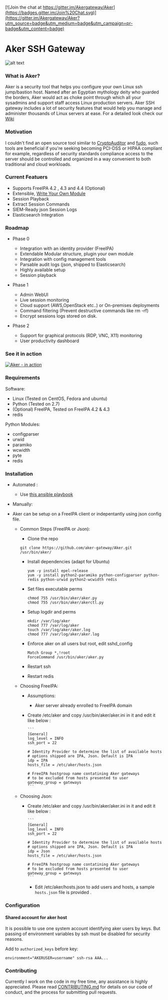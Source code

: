 [![Join the chat at https://gitter.im/Akergateway/Aker](https://badges.gitter.im/Join%20Chat.svg)](https://gitter.im/Akergateway/Aker?utm_source=badge&utm_medium=badge&utm_campaign=pr-badge&utm_content=badge)

# Aker SSH Gateway
![alt text](aker_logo.png "Aker")


### What is Aker?
Aker is a security tool that helps you configure your own Linux ssh jump/bastion host. Named after an Egyptian mythology deity who guarded the borders, Aker would act as choke point through which all your sysadmins and support staff access Linux production servers. Aker SSH gateway includes a lot of security features that would help you manage and administer thousands of Linux servers at ease. For a detailed look check our [Wiki](https://github.com/aker-gateway/Aker/wiki)  


### Motivation
I couldn't find an open source tool similar to [CryptoAuditor](https://www.ssh.com/products/cryptoauditor/) and [fudo](http://www.wheelsystems.com/en/products/wheel-fudo-psm/), such tools  are beneficial if you're seeking becoming PCI-DSS or HIPAA compliant for example, regardless of security standards compliance access to the server should be controlled and organized in a way convenient to both traditional and cloud workloads.


### Current Featuers

* Supports FreeIPA 4.2 , 4.3 and 4.4 (Optional)
* Extensible, [Write Your Own Module](https://github.com/aker-gateway/Aker/wiki/IdP-Modules#writing-your-custom-idp-module)
* Session Playback
* Extract Session Commands
* SIEM-Ready json Session Logs
* Elasticsearch Integration

### Roadmap
* Phase 0
  * Integration with an identity provider (FreeIPA)
  * Extendable Modular structure, plugin your own module
  * Integration with config management tools
  * Parsable audit logs (json, shipped to Elasticsearch)
  * Highly available setup
  * Session playback


* Phase 1
  * Admin WebUI
  * Live session monitoring
  * Cloud support (AWS,OpenStack etc..) or On-premises deployments
  * Command filtering (Prevent destructive commands like rm -rf)
  * Encrypt sessions logs stored on disk.

* Phase 2
  * Support for graphical protocols (RDP, VNC, X11) monitoring
  * User productivity dashboard


### See it in action
[![Aker - in action](https://i1.ytimg.com/vi/O-boM3LbVT4/hqdefault.jpg)](https://www.youtube.com/watch?v=H6dCCw666Xw)


### Requirements
Software:
- Linux (Tested on CentOS, Fedora and ubuntu)
- Python (Tested on 2.7)
- (Optional) FreeIPA, Tested on FreeIPA 4.2 & 4.3
- redis

Python Modules:
- configparser
- urwid
- paramiko
- wcwidth
- pyte
- redis

### Installation


* Automated :
	* Use [this ansible playbook](https://github.com/aker-gateway/aker-freeipa-playbook)


* Manually:
- Aker can be setup on a FreeIPA client or indepentantly using json config file.

	* Common Steps (FreeIPA or Json):

		* Clone the repo
		~~~
		git clone https://github.com/aker-gateway/Aker.git /usr/bin/aker/
		~~~
		
		* Install dependencies (adapt for Ubuntu)
			~~~
			yum -y install epel-release 
			yum -y install python2-paramiko python-configparser python-redis python-urwid python2-wcwidth redis
			~~~


		* Set files executable perms
	      ```
	      chmod 755 /usr/bin/aker/aker.py
	      chmod 755 /usr/bin/aker/akerctl.py
	      ```

		* Setup logdir and perms
	      ```
	      mkdir /var/log/aker
	      chmod 777 /var/log/aker
	      touch /var/log/aker/aker.log
	      chmod 777 /var/log/aker/aker.log
	      ```

		* Enforce aker on all users but root, edit sshd_config
	      ~~~
	      Match Group *,!root
	      ForceCommand /usr/bin/aker/aker.py
	      ~~~

		* Restart ssh
		* Restart redis
	
	
	
	* Choosing FreeIPA:
		* Assumptions:
			* Aker server already enrolled to FreeIPA domain
		
		* Create /etc/aker and copy /usr/bin/aker/aker.ini in it and edit it like below :

		      ```
		      [General]
		      log_level = INFO
		      ssh_port = 22

		      # Identity Provider to determine the list of available hosts
		      # options shipped are IPA, Json. Default is IPA
		      idp = IPA
		      hosts_file = /etc/aker/hosts.json

		      # FreeIPA hostgroup name contatining Aker gateways
		      # to be excluded from hosts presented to user
		      gateway_group = gateways
		      ```



	* Choosing Json:
		* Create /etc/aker and copy /usr/bin/aker/aker.ini in it and edit it like below :

		      ```
		      [General]
		      log_level = INFO
		      ssh_port = 22

		      # Identity Provider to determine the list of available hosts
		      # options shipped are IPA, Json. Default is IPA
		      idp = Json
		      hosts_file = /etc/aker/hosts.json

		      # FreeIPA hostgroup name contatining Aker gateways
		      # to be excluded from hosts presented to user
		      gateway_group = gateways
		      ```
		      
	      * Edit /etc/aker/hosts.json to add users and hosts, a sample `hosts.json` file is provided .
			
### Configuration

#### Shared account for aker host

It is possible to use one system account identifying aker users by keys.
But passing of environment variables by ssh must be disabled for security reasons.

Add to `authorized_keys` before key:
```
environment="AKERUSER=username" ssh-rsa AAA...
```
	
### Contributing
Currently I work on the code in my free time, any assistance is highly appreciated. Please read [CONTRIBUTING.md](CONTRIBUTING.md) for details on our code of conduct, and the process for submitting pull requests.
